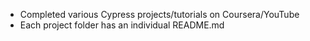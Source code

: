 - Completed various Cypress projects/tutorials on Coursera/YouTube
- Each project folder has an individual README.md